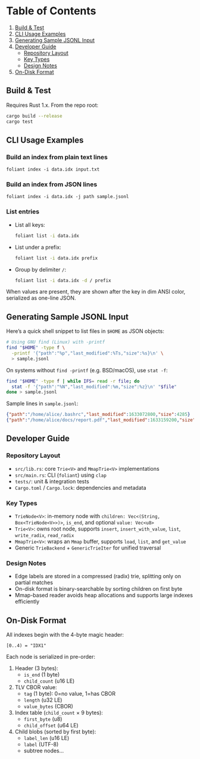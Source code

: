<!--
# foliant

A compressed radix trie with binary-searchable on-disk format and optional memory-mapped reader for fast, zero-allocation prefix searches and CBOR-encoded leaf values.

Supported features:
  - In-memory insertable, compressed radix trie
  - On-disk serialization format with binary-searchable index tables
  - `MmapTrie`: zero-copy, zero-allocation prefix listing via memory-mapped file
  - CBOR-encoded leaf values stored as TLV (tag-length-value) blocks
  - Grouped listings by custom delimiters
  - CLI tool `foliant` with `index` and `list` commands
-->

# Table of Contents
1. [Build & Test](#build--test)
2. [CLI Usage Examples](#cli-usage-examples)
3. [Generating Sample JSONL Input](#generating-sample-jsonl-input)
4. [Developer Guide](#developer-guide)
   - [Repository Layout](#repository-layout)
   - [Key Types](#key-types)
   - [Design Notes](#design-notes)
5. [On-Disk Format](#on-disk-format)

## Build & Test
Requires Rust 1.x. From the repo root:
```bash
cargo build --release
cargo test
```

## CLI Usage Examples

### Build an index from plain text lines
```
foliant index -i data.idx input.txt
```

### Build an index from JSON lines
```
foliant index -i data.idx -j path sample.jsonl
```

### List entries
- List all keys:
  ```bash
  foliant list -i data.idx
  ```
- List under a prefix:
  ```bash
  foliant list -i data.idx prefix
  ```
- Group by delimiter `/`:
  ```bash
  foliant list -i data.idx -d / prefix
  ```

When values are present, they are shown after the key in dim ANSI color, serialized as one-line JSON.

## Generating Sample JSONL Input

Here’s a quick shell snippet to list files in `$HOME` as JSON objects:
```bash
# Using GNU find (Linux) with -printf
find "$HOME" -type f \
  -printf '{"path":"%p","last_modified":%Ts,"size":%s}\n' \
  > sample.jsonl
```

On systems without `find -printf` (e.g. BSD/macOS), use `stat -f`:
```bash
find "$HOME" -type f | while IFS= read -r file; do
  stat -f '{"path":"%N","last_modified":%m,"size":%z}\n' "$file"
done > sample.jsonl
```

Sample lines in `sample.jsonl`:
```json
{"path":"/home/alice/.bashrc","last_modified":1633072800,"size":4285}
{"path":"/home/alice/docs/report.pdf","last_modified":1633159200,"size":234567}
```  

## Developer Guide

### Repository Layout
- `src/lib.rs`: core `Trie<V>` and `MmapTrie<V>` implementations
- `src/main.rs`: CLI (`foliant`) using `clap`
- `tests/`: unit & integration tests
- `Cargo.toml` / `Cargo.lock`: dependencies and metadata

### Key Types
- `TrieNode<V>`: in-memory node with `children: Vec<(String, Box<TrieNode<V>>)>`, `is_end`, and optional `value: Vec<u8>`
- `Trie<V>`: owns root node, supports `insert`, `insert_with_value`, `list`, `write_radix`, `read_radix`
- `MmapTrie<V>`: wraps an `Mmap` buffer, supports `load`, `list`, and `get_value`
- Generic `TrieBackend` + `GenericTrieIter` for unified traversal

### Design Notes
- Edge labels are stored in a compressed (radix) trie, splitting only on partial matches
- On-disk format is binary-searchable by sorting children on first byte
- Mmap-based reader avoids heap allocations and supports large indexes efficiently

## On-Disk Format
All indexes begin with the 4-byte magic header:
```text
[0..4) = "IDX1"
```
Each node is serialized in pre-order:
1. Header (3 bytes):
   - `is_end` (1 byte)
   - `child_count` (u16 LE)
2. TLV CBOR value:
   - `tag` (1 byte): 0=no value, 1=has CBOR
   - `length` (u32 LE)
   - `value_bytes` (CBOR)
3. Index table (`child_count` × 9 bytes):
   - `first_byte` (u8)
   - `child_offset` (u64 LE)
4. Child blobs (sorted by first byte):
   - `label_len` (u16 LE)
   - `label` (UTF-8)
   - subtree nodes...